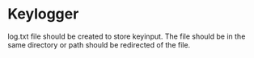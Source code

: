 # Keylogger 
log.txt file should be created to store keyinput. The file should be in the same directory or path should be redirected of the file.

